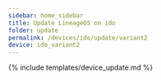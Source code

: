 ```yaml
---
sidebar: home_sidebar
title: Update LineageOS on ido
folder: update
permalink: /devices/ido/update/variant2
device: ido_variant2
---
```

{% include templates/device_update.md %}
